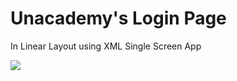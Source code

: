 # Unacademy's Login Page
In Linear Layout using XML
Single Screen App

<img src = "https://sdtimes.com/wp-content/uploads/2018/03/2NqZJYQI_400x400.png">
